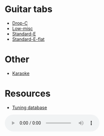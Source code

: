 # Guitar tabs

* [Drop-C](./drop-c.md)
* [Low-misc](./low-misc.md)
* [Standard-E](./standard-e.md)
* [Standard-E-flat](./standard-e-flat.md)

# Other

* [Karaoke](./karaoke.md)

# Resources

* [Tuning database](https://gtdb.org/)

<audio controls="" class="tab">
<source src="https://github.com/pauldotknopf/guitar-tabs/blob/master/audio/makedamnsure.mp3?raw=true">
</audio>
